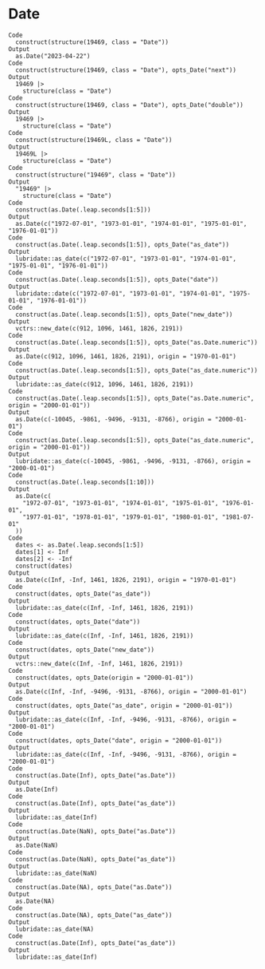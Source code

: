 # Date

    Code
      construct(structure(19469, class = "Date"))
    Output
      as.Date("2023-04-22")
    Code
      construct(structure(19469, class = "Date"), opts_Date("next"))
    Output
      19469 |>
        structure(class = "Date")
    Code
      construct(structure(19469, class = "Date"), opts_Date("double"))
    Output
      19469 |>
        structure(class = "Date")
    Code
      construct(structure(19469L, class = "Date"))
    Output
      19469L |>
        structure(class = "Date")
    Code
      construct(structure("19469", class = "Date"))
    Output
      "19469" |>
        structure(class = "Date")
    Code
      construct(as.Date(.leap.seconds[1:5]))
    Output
      as.Date(c("1972-07-01", "1973-01-01", "1974-01-01", "1975-01-01", "1976-01-01"))
    Code
      construct(as.Date(.leap.seconds[1:5]), opts_Date("as_date"))
    Output
      lubridate::as_date(c("1972-07-01", "1973-01-01", "1974-01-01", "1975-01-01", "1976-01-01"))
    Code
      construct(as.Date(.leap.seconds[1:5]), opts_Date("date"))
    Output
      lubridate::date(c("1972-07-01", "1973-01-01", "1974-01-01", "1975-01-01", "1976-01-01"))
    Code
      construct(as.Date(.leap.seconds[1:5]), opts_Date("new_date"))
    Output
      vctrs::new_date(c(912, 1096, 1461, 1826, 2191))
    Code
      construct(as.Date(.leap.seconds[1:5]), opts_Date("as.Date.numeric"))
    Output
      as.Date(c(912, 1096, 1461, 1826, 2191), origin = "1970-01-01")
    Code
      construct(as.Date(.leap.seconds[1:5]), opts_Date("as_date.numeric"))
    Output
      lubridate::as_date(c(912, 1096, 1461, 1826, 2191))
    Code
      construct(as.Date(.leap.seconds[1:5]), opts_Date("as.Date.numeric", origin = "2000-01-01"))
    Output
      as.Date(c(-10045, -9861, -9496, -9131, -8766), origin = "2000-01-01")
    Code
      construct(as.Date(.leap.seconds[1:5]), opts_Date("as_date.numeric", origin = "2000-01-01"))
    Output
      lubridate::as_date(c(-10045, -9861, -9496, -9131, -8766), origin = "2000-01-01")
    Code
      construct(as.Date(.leap.seconds[1:10]))
    Output
      as.Date(c(
        "1972-07-01", "1973-01-01", "1974-01-01", "1975-01-01", "1976-01-01",
        "1977-01-01", "1978-01-01", "1979-01-01", "1980-01-01", "1981-07-01"
      ))
    Code
      dates <- as.Date(.leap.seconds[1:5])
      dates[1] <- Inf
      dates[2] <- -Inf
      construct(dates)
    Output
      as.Date(c(Inf, -Inf, 1461, 1826, 2191), origin = "1970-01-01")
    Code
      construct(dates, opts_Date("as_date"))
    Output
      lubridate::as_date(c(Inf, -Inf, 1461, 1826, 2191))
    Code
      construct(dates, opts_Date("date"))
    Output
      lubridate::as_date(c(Inf, -Inf, 1461, 1826, 2191))
    Code
      construct(dates, opts_Date("new_date"))
    Output
      vctrs::new_date(c(Inf, -Inf, 1461, 1826, 2191))
    Code
      construct(dates, opts_Date(origin = "2000-01-01"))
    Output
      as.Date(c(Inf, -Inf, -9496, -9131, -8766), origin = "2000-01-01")
    Code
      construct(dates, opts_Date("as_date", origin = "2000-01-01"))
    Output
      lubridate::as_date(c(Inf, -Inf, -9496, -9131, -8766), origin = "2000-01-01")
    Code
      construct(dates, opts_Date("date", origin = "2000-01-01"))
    Output
      lubridate::as_date(c(Inf, -Inf, -9496, -9131, -8766), origin = "2000-01-01")
    Code
      construct(as.Date(Inf), opts_Date("as.Date"))
    Output
      as.Date(Inf)
    Code
      construct(as.Date(Inf), opts_Date("as_date"))
    Output
      lubridate::as_date(Inf)
    Code
      construct(as.Date(NaN), opts_Date("as.Date"))
    Output
      as.Date(NaN)
    Code
      construct(as.Date(NaN), opts_Date("as_date"))
    Output
      lubridate::as_date(NaN)
    Code
      construct(as.Date(NA), opts_Date("as.Date"))
    Output
      as.Date(NA)
    Code
      construct(as.Date(NA), opts_Date("as_date"))
    Output
      lubridate::as_date(NA)
    Code
      construct(as.Date(Inf), opts_Date("as_date"))
    Output
      lubridate::as_date(Inf)

